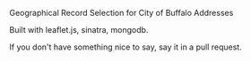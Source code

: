 Geographical Record Selection for City of Buffalo Addresses

Built with leaflet.js, sinatra, mongodb.

If you don't have something nice to say, say it in a pull request.
